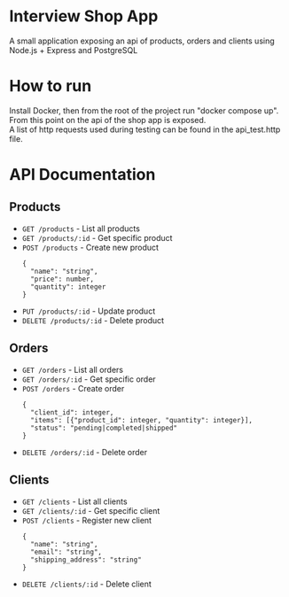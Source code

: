 # Interview Shop App
A small application exposing an api of products, orders and clients using Node.js + Express and PostgreSQL

# How to run
Install Docker, then from the root of the project run "docker compose up". \
From this point on the api of the shop app is exposed. \
A list of http requests used during testing can be found in the api_test.http file.

# API Documentation

## Products
- `GET /products` - List all products
- `GET /products/:id` - Get specific product
- `POST /products` - Create new product  
  ```
  { 
    "name": "string", 
    "price": number, 
    "quantity": integer 
  }
  ```
- `PUT /products/:id` - Update product
- `DELETE /products/:id` - Delete product

## Orders
- `GET /orders` - List all orders
- `GET /orders/:id` - Get specific order
- `POST /orders` - Create order  
  ```
  {
    "client_id": integer,
    "items": [{"product_id": integer, "quantity": integer}],
    "status": "pending|completed|shipped"
  }
  ```
- `DELETE /orders/:id` - Delete order

## Clients
- `GET /clients` - List all clients
- `GET /clients/:id` - Get specific client
- `POST /clients` - Register new client  
  ```
  {
    "name": "string",
    "email": "string",
    "shipping_address": "string"
  }
  ```
- `DELETE /clients/:id` - Delete client